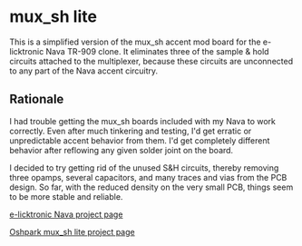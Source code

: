 # mux_sh lite
This is a simplified version of the mux_sh accent mod board for the e-licktronic Nava TR-909 clone. It eliminates three of the sample & hold circuits attached to the multiplexer, because these circuits are unconnected to any part of the Nava accent circuitry. 

## Rationale
I had trouble getting the mux_sh boards included with my Nava to work correctly. Even after much tinkering and testing, I'd get erratic or unpredictable accent behavior from them. I'd get completely different behavior after reflowing any given solder joint on the board.  

I decided to try getting rid of the unused S&H circuits, thereby removing three opamps, several capacitors, and many traces and vias from the PCB design. So far, with the reduced density on the very small PCB, things seem to be more stable and reliable. 

[e-licktronic Nava project page](http://www.e-licktronic.com/en/nava-parts-kit/50-nava-tr909-clone.html)

[Oshpark mux_sh lite project page](https://oshpark.com/shared_projects/01qCJ78d)